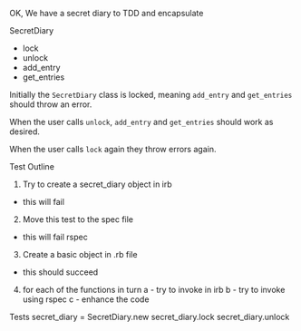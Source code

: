OK, We have a secret diary to TDD and encapsulate

SecretDiary
  - lock
  - unlock
  - add_entry
  - get_entries

Initially the `SecretDiary` class is locked, meaning `add_entry` and `get_entries` should throw an error.

When the user calls `unlock`, `add_entry` and `get_entries` should work as desired.

When the user calls `lock` again they throw errors again.

Test Outline
1. Try to create a secret_diary object in irb
 - this will fail
2. Move this test to  the spec file
 - this will fail rspec
3. Create a basic object in .rb file
 - this should succeed
4. for each of the functions in turn 
	a - try to invoke in irb
	b - try to invoke using rspec
	c - enhance the code


Tests
secret_diary = SecretDiary.new
secret_diary.lock
secret_diary.unlock

